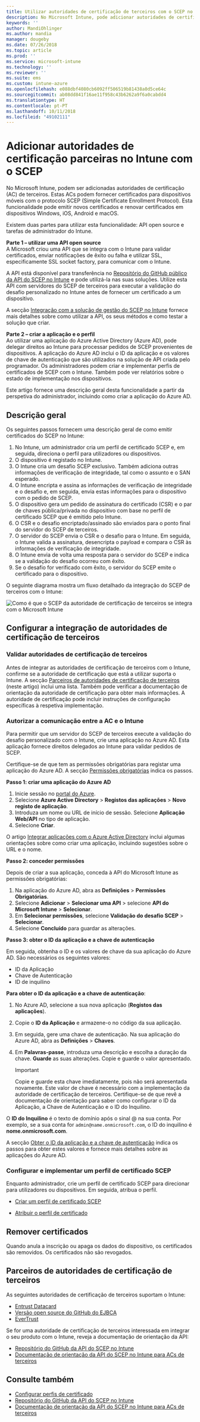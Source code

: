 ```yaml
---
title: Utilizar autoridades de certificação de terceiros com o SCEP no Microsoft Intune – Azure | Microsoft Docs
description: No Microsoft Intune, pode adicionar autoridades de certificação de terceiros ou um fornecedor para emitir certificados para dispositivos móveis com o protocolo SCEP. Nesta descrição geral, uma aplicação do Azure Active Directory (Azure AD) fornece permissões ao Microsoft Intune para validar certificados. Em seguida, utilize o ID da aplicação, a chave de autenticação e o ID do inquilino da aplicação do AAD para configurar o servidor do SCEP para emitir certificados.
keywords: ''
author: MandiOhlinger
ms.author: mandia
manager: dougeby
ms.date: 07/26/2018
ms.topic: article
ms.prod: ''
ms.service: microsoft-intune
ms.technology: ''
ms.reviewer: ''
ms.suite: ems
ms.custom: intune-azure
ms.openlocfilehash: e088dbf4080cb6092ff506519b81438a0d5ce64c
ms.sourcegitcommit: ab08dd841f16ae11f958c43b6262a9f6a0cabdd4
ms.translationtype: HT
ms.contentlocale: pt-PT
ms.lasthandoff: 10/11/2018
ms.locfileid: "49102111"
---
```

# <a name="add-partner-certification-authority-in-intune-using-scep"></a>Adicionar autoridades de certificação parceiras no Intune com o SCEP

No Microsoft Intune, podem ser adicionadas autoridades de certificação (AC) de terceiros. Estas ACs podem fornecer certificados para dispositivos móveis com o protocolo SCEP (Simple Certificate Enrollment Protocol). Esta funcionalidade pode emitir novos certificados e renovar certificados em dispositivos Windows, iOS, Android e macOS.

Existem duas partes para utilizar esta funcionalidade: API open source e tarefas de administrador do Intune.

**Parte 1 – utilizar uma API open source**  
A Microsoft criou uma API que se integra com o Intune para validar certificados, enviar notificações de êxito ou falha e utilizar SSL, especificamente SSL socket factory, para comunicar com o Intune.

A API está disponível para transferência no [Repositório do GitHub público da API do SCEP no Intune](http://github.com/Microsoft/Intune-Resource-Access/tree/develop/src/CsrValidation) e pode utilizá-la nas suas soluções. Utilize esta API com servidores do SCEP de terceiros para executar a validação do desafio personalizado no Intune antes de fornecer um certificado a um dispositivo.

A secção [Integração com a solução de gestão do SCEP no Intune](scep-libraries-apis.md) fornece mais detalhes sobre como utilizar a API, os seus métodos e como testar a solução que criar.

**Parte 2 – criar a aplicação e o perfil**  
Ao utilizar uma aplicação do Azure Active Directory (Azure AD), pode delegar direitos ao Intune para processar pedidos de SCEP provenientes de dispositivos. A aplicação do Azure AD inclui o ID da aplicação e os valores de chave de autenticação que são utilizados na solução de API criada pelo programador. Os administradores podem criar e implementar perfis de certificados de SCEP com o Intune. Também pode ver relatórios sobre o estado de implementação nos dispositivos.

Este artigo fornece uma descrição geral desta funcionalidade a partir da perspetiva do administrador, incluindo como criar a aplicação do Azure AD.

## <a name="overview"></a>Descrição geral

Os seguintes passos fornecem uma descrição geral de como emitir certificados do SCEP no Intune:

1. No Intune, um administrador cria um perfil de certificado SCEP e, em seguida, direciona o perfil para utilizadores ou dispositivos.
2. O dispositivo é registado no Intune.
3. O Intune cria um desafio SCEP exclusivo. Também adiciona outras informações de verificação de integridade, tal como o assunto e o SAN esperado.
4. O Intune encripta e assina as informações de verificação de integridade e o desafio e, em seguida, envia estas informações para o dispositivo com o pedido de SCEP.
5. O dispositivo gera um pedido de assinatura do certificado (CSR) e o par de chaves pública/privada no dispositivo com base no perfil de certificado SCEP que é emitido pelo Intune.
6. O CSR e o desafio encriptado/assinado são enviados para o ponto final do servidor do SCEP de terceiros.
7. O servidor do SCEP envia o CSR e o desafio para o Intune. Em seguida, o Intune valida a assinatura, desencripta o payload e compara o CSR às informações de verificação de integridade.
8. O Intune envia de volta uma resposta para o servidor do SCEP e indica se a validação do desafio ocorreu com êxito.  
9. Se o desafio for verificado com êxito, o servidor do SCEP emite o certificado para o dispositivo.

O seguinte diagrama mostra um fluxo detalhado da integração do SCEP de terceiros com o Intune:

![Como é que o SCEP da autoridade de certificação de terceiros se integra com o Microsoft Intune](./media/scep-certificate-vendor-integration.png)

## <a name="set-up-third-party-ca-integration"></a>Configurar a integração de autoridades de certificação de terceiros

### <a name="validate-third-party-certification-authority"></a>Validar autoridades de certificação de terceiros

Antes de integrar as autoridades de certificação de terceiros com o Intune, confirme se a autoridade de certificação que está a utilizar suporta o Intune. A secção [Parceiros de autoridades de certificação de terceiros](#third-party-certification-authority-partners) (neste artigo) inclui uma lista. Também pode verificar a documentação de orientação da autoridade de certificação para obter mais informações. A autoridade de certificação pode incluir instruções de configuração específicas à respetiva implementação.

### <a name="authorize-communication-between-ca-and-intune"></a>Autorizar a comunicação entre a AC e o Intune

Para permitir que um servidor do SCEP de terceiros execute a validação do desafio personalizado com o Intune, crie uma aplicação no Azure AD. Esta aplicação fornece direitos delegados ao Intune para validar pedidos de SCEP.

Certifique-se de que tem as permissões obrigatórias para registar uma aplicação do Azure AD. A secção [Permissões obrigatórias](https://docs.microsoft.com/azure/azure-resource-manager/resource-group-create-service-principal-portal#required-permissions) indica os passos.

**Passo 1: criar uma aplicação do Azure AD**

1. Inicie sessão no [portal do Azure](https://portal.azure.com).
2. Selecione **Azure Active Directory** > **Registos das aplicações** > **Novo registo de aplicação**.
3. Introduza um nome ou URL de início de sessão. Selecione **Aplicação Web/API** no tipo de aplicação.
4. Selecione **Criar**.

O artigo [Integrar aplicações com o Azure Active Directory](https://docs.microsoft.com/azure/active-directory/develop/active-directory-integrating-applications) inclui algumas orientações sobre como criar uma aplicação, incluindo sugestões sobre o URL e o nome.

**Passo 2: conceder permissões**

Depois de criar a sua aplicação, conceda à API do Microsoft Intune as permissões obrigatórias:

1. Na aplicação do Azure AD, abra as **Definições** > **Permissões Obrigatórias**.  
2. Selecione **Adicionar** > **Selecionar uma API** > selecione **API do Microsoft Intune** > **Selecionar**.
3. Em **Selecionar permissões**, selecione **Validação do desafio SCEP** > **Selecionar**.
4. Selecione **Concluído** para guardar as alterações.

**Passo 3: obter o ID da aplicação e a chave de autenticação**

Em seguida, obtenha o ID e os valores de chave da sua aplicação do Azure AD. São necessários os seguintes valores:

- ID da Aplicação
- Chave de Autenticação
- ID de inquilino

**Para obter o ID da aplicação e a chave de autenticação**:

1. No Azure AD, selecione a sua nova aplicação (**Registos das aplicações**).
2. Copie o **ID da Aplicação** e armazene-o no código da sua aplicação.
3. Em seguida, gere uma chave de autenticação. Na sua aplicação do Azure AD, abra as **Definições** > **Chaves**.
4. Em **Palavras-passe**, introduza uma descrição e escolha a duração da chave. **Guarde** as suas alterações. Copie e guarde o valor apresentado.

    > [!IMPORTANT]
    > Copie e guarde esta chave imediatamente, pois não será apresentada novamente. Este valor de chave é necessário com a implementação da autoridade de certificação de terceiros. Certifique-se de que revê a documentação de orientação para saber como configurar o ID da Aplicação, a Chave de Autenticação e o ID do Inquilino.

O **ID do Inquilino** é o texto de domínio após o sinal @ na sua conta. Por exemplo, se a sua conta for `admin@name.onmicrosoft.com`, o ID do inquilino é **nome.onmicrosoft.com**.

A secção [Obter o ID da aplicação e a chave de autenticação](https://docs.microsoft.com/azure/azure-resource-manager/resource-group-create-service-principal-portal#get-application-id-and-authentication-key) indica os passos para obter estes valores e fornece mais detalhes sobre as aplicações do Azure AD.

### <a name="configure-and-deploy-a-scep-certificate-profile"></a>Configurar e implementar um perfil de certificado SCEP
Enquanto administrador, crie um perfil de certificado SCEP para direcionar para utilizadores ou dispositivos. Em seguida, atribua o perfil.

- [Criar um perfil de certificado SCEP](certificates-scep-configure.md#create-a-scep-certificate-profile)

- [Atribuir o perfil de certificado](certificates-scep-configure.md#assign-the-certificate-profile)

## <a name="removing-certificates"></a>Remover certificados

Quando anula a inscrição ou apaga os dados do dispositivo, os certificados são removidos. Os certificados não são revogados.

## <a name="third-party-certification-authority-partners"></a>Parceiros de autoridades de certificação de terceiros
As seguintes autoridades de certificação de terceiros suportam o Intune:

- [Entrust Datacard](http://www.entrustdatacard.com/resource-center/documents/documentation)
- [Versão open source do GitHub do EJBCA](https://github.com/agerbergt/intune-ejbca-connector)
- [EverTrust](https://evertrust.fr/en/products/)

Se for uma autoridade de certificação de terceiros interessada em integrar o seu produto com o Intune, reveja a documentação de orientação da API:

- [Repositório do GitHub da API do SCEP no Intune](http://github.com/Microsoft/Intune-Resource-Access/tree/develop/src/CsrValidation)
- [Documentação de orientação da API do SCEP no Intune para ACs de terceiros](scep-libraries-apis.md)

## <a name="see-also"></a>Consulte também

- [Configurar perfis de certificado](certificates-scep-configure.md)
- [Repositório do GitHub da API do SCEP no Intune](http://github.com/Microsoft/Intune-Resource-Access/tree/develop/src/CsrValidation)
- [Documentação de orientação da API do SCEP no Intune para ACs de terceiros](scep-libraries-apis.md)
